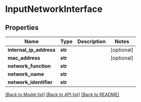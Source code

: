 # InputNetworkInterface

## Properties
Name | Type | Description | Notes
------------ | ------------- | ------------- | -------------
**internal_ip_address** | **str** |  | [optional] 
**mac_address** | **str** |  | [optional] 
**network_function** | **str** |  | 
**network_name** | **str** |  | 
**network_identifier** | **str** |  | 

[[Back to Model list]](../README.md#documentation-for-models) [[Back to API list]](../README.md#documentation-for-api-endpoints) [[Back to README]](../README.md)


